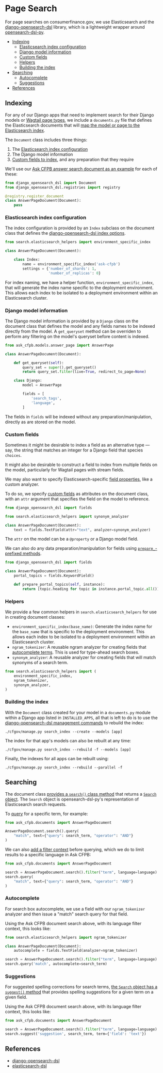 # Page Search

For page searches on consumerfinance.gov, we use Elasticsearch and the [django-opensearch-dsl](https://django-opensearch-dsl.readthedocs.io/en/latest/) library, which is a lightweight wrapper around [opensearch-dsl-py](https://opensearch.org/docs/latest/).

- [Indexing](#indexing)
    - [Elasticsearch index configuration](#elasticsearch-index-configuration)
    - [Django model information](#django-model-information)
    - [Custom fields](#custom-fields)
    - [Helpers](#helpers)
    - [Building the index](#building-the-index)
- [Searching](#searching)
    - [Autocomplete](#autocomplete)
    - [Suggestions](#suggestions)
- [References](#references)

## Indexing

For any of our Django apps that need to implement search for their Django models or [Wagtail page types](../wagtail-pages/), we include a `documents.py` file that defines the Elasticsearch documents that will [map the model or page to the Elasticsearch index](https://django-opensearch-dsl.readthedocs.io/en/latest/getting_started/#create-document-classes).

The `Document` class includes three things:

1. The [Elasticsearch index configuration](https://django-opensearch-dsl.readthedocs.io/en/latest/getting_started/#create-document-classes)
2. The Django model information
3. [Custom fields to index](https://django-opensearch-dsl.readthedocs.io/en/latest/fields/), and any preparation that they require

We'll use our [Ask CFPB answer search document as an example](https://github.com/cfpb/consumerfinance.gov/blob/main/cfgov/ask_cfpb/documents.py) for each of these:

```python
from django_opensearch_dsl import Document
from django_opensearch_dsl.registries import registry

@registry.register_document
class AnswerPageDocument(Document):
    pass
```

### Elasticsearch index configuration

The index configuration is provided by an `Index` subclass on the document class that defines the [django-opensearch-dsl index options](https://django-opensearch-dsl.readthedocs.io/en/latest/document/#index-subclass).

```python
from search.elasticsearch_helpers import environment_specific_index

class AnswerPageDocument(Document):

    class Index:
        name = environment_specific_index('ask-cfpb')
        settings = {'number_of_shards': 1,
                    'number_of_replicas': 0}
```

For index naming, we have a helper function, `environment_specific_index`, that will generate the index name specific to the deployment environment. This allows each index to be isolated to a deployment environment within an Elasticsearch cluster.

### Django model information

The Django model information is provided by a `Django` class on the document class that defines the model and any fields names to be indexed directly from the model. A `get_queryset` method can be overriden to perform any filtering on the model's queryset before content is indexed.

```python
from ask_cfpb.models.answer_page import AnswerPage

class AnswerPageDocument(Document):

    def get_queryset(self):
        query_set = super().get_queryset()
        return query_set.filter(live=True, redirect_to_page=None)

    class Django:
        model = AnswerPage

        fields = [
            'search_tags',
            'language',
        ]
```

The fields in `fields` will be indexed without any preparation/manipulation, directly as are stored on the model. 

### Custom fields

Sometimes it might be desirable to index a field as an alternative type — say, the string that matches an integer for a Django field that species `choices`. 

It might also be desirable to construct a field to index from multiple fields on the model, particularly for Wagtail pages with stream fields. 

We may also want to specify Elasticsearch-specific [field properties](https://django-opensearch-dsl.readthedocs.io/en/latest/fields/#field-classes), like a custom analyzer.

To do so, we specify [custom fields](https://django-opensearch-dsl.readthedocs.io/en/latest/fields/#using-attr-argument) as attributes on the document class, with an `attr` argument that specifies the field on the model to reference.

```python
from django_opensearch_dsl import fields

from search.elasticsearch_helpers import synonym_analyzer

class AnswerPageDocument(Document):
    text = fields.TextField(attr="text", analyzer=synonym_analyzer)
```

The `attr` on the model can be a `@property` or a Django model field.

We can also do any data preparation/manipulation for fields using [`prepare_`-prefixed methods](https://django-opensearch-dsl.readthedocs.io/en/latest/fields/#using-prepare_field).

```python
from django_opensearch_dsl import fields

class AnswerPageDocument(Document):
    portal_topics = fields.KeywordField()

    def prepare_portal_topics(self, instance):
        return [topic.heading for topic in instance.portal_topic.all()]
```

### Helpers

We provide a few common helpers in `search.elasticsearch_helpers` for use in creating document classes:

- `environment_specific_index(base_name)`: Generate the index name for the `base_name` that is specific to the deployment environment. This allows each index to be isolated to a deployment environment within an Elasticsearch cluster.
- `ngram_tokenizer`: A reusable ngram analyzer for creating fields that [autocomplete terms](#autocomplete). This is used for type-ahead search boxes.
- `synonym_analyzer`: A reusable analyzer for creating fields that will match synonyms of a search term.

```python
from search.elasticsearch_helpers import (
    environment_specific_index,
    ngram_tokenizer,
    synonym_analyzer,
)
```

### Building the index

With the `Document` class created for your model in a `documents.py` module within a Django app listed in `INSTALLED_APPS`, all that is left to do is to use the [django-opensearch-dsl management commands](https://django-opensearch-dsl.readthedocs.io/en/latest/management/) to rebuild the index:

```shell
./cfgov/manage.py search_index --create --models [app]
```

The index for that app's models can also be rebuilt at any time:

```shell
./cfgov/manage.py search_index --rebuild -f --models [app]
```

Finally, the indexes for all apps can be rebuilt using:

```shell
./cfgov/manage.py search_index --rebuild --parallel -f
```

## Searching

The document class [provides a `search()` class method](https://django-opensearch-dsl.readthedocs.io/en/latest/getting_started/#search) that returns a [`Search` object](https://opensearch.org/docs/latest/opensearch/rest-api/search/). The `Search` object is opensearch-dsl-py's representation of Elasticsearch search requests.

To [query](https://django-opensearch-dsl.readthedocs.io/en/latest/getting_started/#search) for a specific term, for example:

```python
from ask_cfpb.documents import AnswerPageDocument

AnswerPageDocument.search().query(
    "match", text={"query": search_term, "operator": "AND"}
)
```

We can also [add a filter context](https://django-opensearch-dsl.readthedocs.io/en/latest/getting_started/#search) before querying, which we do to limit results to a specific language in Ask CFPB:

```python
from ask_cfpb.documents import AnswerPageDocument

search = AnswerPageDocument.search().filter("term", language=language)
search.query(
    "match", text={"query": search_term, "operator": "AND"}
)
```

### Autocomplete

For search box autocomplete, we use a field with our `ngram_tokenizer` analyzer and then issue a "match" search query for that field.

Using the Ask CFPB document search above, with its language filter context, this looks like:

```python
from search.elasticsearch_helpers import ngram_tokenizer

class AnswerPageDocument(Document):
    autocomplete = fields.TextField(analyzer=ngram_tokenizer)

search = AnswerPageDocument.search().filter("term", language=language)
search.query('match', autocomplete=search_term)
```

### Suggestions

For suggested spelling corrections for search terms, [the `Search` object has a `suggest()` method](https://opensearch.org/docs/latest/opensearch/rest-api/search/) that provides spelling suggestions for a given term on a given field.

Using the Ask CFPB document search above, with its language filter context, this looks like:

```python
from ask_cfpb.documents import AnswerPageDocument

search = AnswerPageDocument.search().filter("term", language=language)
search.suggest('suggestion', search_term, term={'field': 'text'})
```


## References

- [django-opensearch-dsl](https://django-opensearch-dsl.readthedocs.io/en/latest/)
- [elasticsearch-dsl](https://opensearch.org/docs/latest/)
